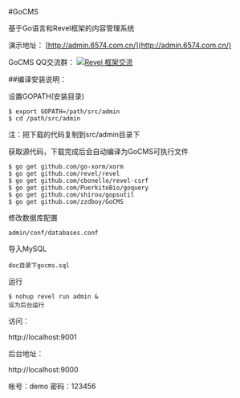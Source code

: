 #GoCMS 

基于Go语言和Revel框架的内容管理系统


演示地址：
[http://admin.6574.com.cn/](http://admin.6574.com.cn/)

GoCMS QQ交流群：
[<a target="_blank" href="http://shang.qq.com/wpa/qunwpa?idkey=3421374909556d550942819ac01a48339fc70130ebfea330015dee89abb540c2"><img border="0" src="http://pub.idqqimg.com/wpa/images/group.png" alt="Revel&nbsp;框架交流" title="Revel&nbsp;框架交流"></a>](345304040)

##编译安装说明：

设置GOPATH(安装目录)

	$ export GOPATH=/path/src/admin
	$ cd /path/src/admin

注：把下载的代码复制到src/admin目录下

获取源代码，下载完成后会自动编译为GoCMS可执行文件
	
	$ go get github.com/go-xorm/xorm
	$ go get github.com/revel/revel
	$ go get github.com/cbonello/revel-csrf
	$ go get github.com/PuerkitoBio/goquery
	$ go get github.com/shirou/gopsutil
	$ go get github.com/zzdboy/GoCMS

修改数据库配置
	
	admin/conf/databases.conf

导入MySQL

	doc目录下gocms.sql

运行
	
	$ nohup revel run admin &
	设为后台运行

访问： 

http://localhost:9001

后台地址：

http://localhost:9000

帐号：demo
密码：123456

